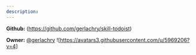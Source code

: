 ```yaml
---
description: 
---
```



**Github:** (https://github.com/gerlachry/skill-todoist)

**Owner:** [@gerlachry](https://github.com/gerlachry) ![https://avatars3.githubusercontent.com/u/5969206?v=4]

